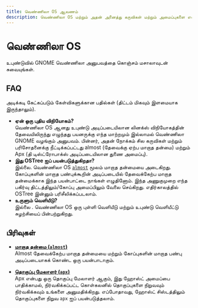 ```yaml
---
title: வெண்ணிலா OS ஆவணம்
description: வெண்ணிலா OS மற்றும் அதன் அனைத்து கருவிகள் மற்றும் அமைப்புகளை எவ்வாறு பயன்படுத்துவது என்பதைக் கண்டறியலாம்.
---
```


# வெண்ணிலா OS

உபுண்டுவில் GNOME வெண்ணிலா அனுபவத்தை கொஞ்சம் மசாலாவுடன் சுவையுங்கள்.

## FAQ

அடிக்கடி கேட்கப்படும் கேள்விகளுக்கான பதில்கள் (திட்டம் மிகவும் இளமையாக இருந்தாலும்).
- **ஏன் ஒரு புதிய விநியோகம்?**\
  வெண்ணிலா OS ஆனது உபுண்டு அடிப்படையிலான லினக்ஸ் விநியோகத்தின் தேவையிலிருந்து எழுந்தது
  பயனருக்கு எந்த மாற்றமும் இல்லாமல் வெண்ணிலா GNOME வழங்கும்
  அனுபவம். பின்னர், அதன் நோக்கம் சில கருவிகள் மற்றும் பரிசோதனைக்கு நீட்டிக்கப்பட்டது
  almost (தேவைக்கு ஏற்ப மாறாத தன்மை) மற்றும் Apx (தி
  டிஸ்ட்ரோபாக்ஸ் அடிப்படையிலான துணை அமைப்பு).
- **இது OSTree ஐப் பயன்படுத்துகிறதா?**\
  இல்லை. வெண்ணிலா OS [`almost`](https://github.com/Vanilla-OS/almost) மூலம் மாறாத தன்மையை அடைகிறது.
  கோப்புகளின் மாறாத பண்புக்கூறின் அடிப்படையில் தேவைக்கேற்ப மாறாத தன்மைக்காக இந்த பயன்பாட்டை நாங்கள் எழுதினோம்.
  இந்த அணுகுமுறை எந்த பகிர்வு திட்டத்திலும்/கோப்பு அமைப்பிலும் வேலை செய்கிறது.
  எதிர்காலத்தில் OSTree இன்னும் பரிசீலிக்கப்படலாம்.
- **உருளும் வெளியீடு?**\
  இல்லை . வெண்ணிலா OS ஒரு புள்ளி வெளியீடு மற்றும் உபுண்டு வெளியீட்டு சுழற்சியைப் பின்பற்றுகிறது.

## பிரிவுகள்

- **[மாறாத தன்மை (`almost`)](/docs/almost)**\
Almost தேவைக்கேற்ப மாறாத தன்மையை மற்றும் கோப்புகளின் மாறாத பண்பு அடிப்படையாகக் கொண்ட ஒரு பயன்பாடாகும்.

- **[தொகுப்பு மேலாளர் (`apx`)](/docs/apx)**\
Apx என்பது ஒரு தொகுப்பு மேலாளர் ஆகும், இது ஹோஸ்ட் அமைப்பை பாதிக்காமல், நிர்வகிக்கப்பட்ட கொள்கலனில் தொகுப்புகளை நிறுவவும் நிர்வகிக்கவும் உங்களை அனுமதிக்கிறது. எப்போதாவது, ஹோஸ்ட் சிஸ்டத்திலும் தொகுப்புகளை நிறுவ `apx` ஐப் பயன்படுத்தலாம்.
